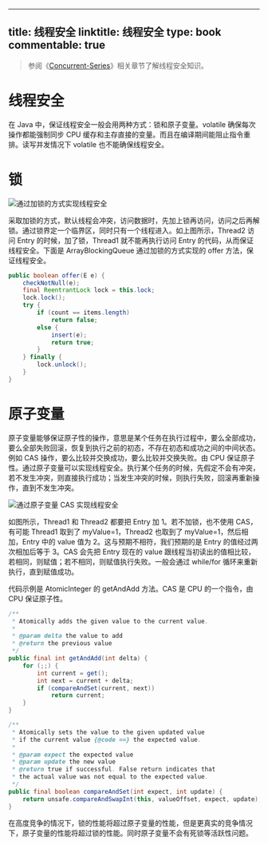 
---
title: 线程安全
linktitle: 线程安全
type: book
commentable: true
---

> 参阅《[Concurrent-Series](https://github.com/wx-chevalier/Concurrent-Series?q=线程安全)》相关章节了解线程安全知识。

# 线程安全

在 Java 中，保证线程安全一般会用两种方式：锁和原子变量。volatile 确保每次操作都能强制同步 CPU 缓存和主存直接的变量。而且在编译期间能阻止指令重排。读写并发情况下 volatile 也不能确保线程安全。

# 锁

![通过加锁的方式实现线程安全](https://ngte-superbed.oss-cn-beijing.aliyuncs.com/superbed/2021/07/22/60f92c625132923bf8d6fd1a.jpg)

采取加锁的方式，默认线程会冲突，访问数据时，先加上锁再访问，访问之后再解锁。通过锁界定一个临界区，同时只有一个线程进入。如上图所示，Thread2 访问 Entry 的时候，加了锁，Thread1 就不能再执行访问 Entry 的代码，从而保证线程安全。下面是 ArrayBlockingQueue 通过加锁的方式实现的 offer 方法，保证线程安全。

```java
public boolean offer(E e) {
    checkNotNull(e);
    final ReentrantLock lock = this.lock;
    lock.lock();
    try {
        if (count == items.length)
            return false;
        else {
            insert(e);
            return true;
        }
    } finally {
        lock.unlock();
    }
}
```

# 原子变量

原子变量能够保证原子性的操作，意思是某个任务在执行过程中，要么全部成功，要么全部失败回滚，恢复到执行之前的初态，不存在初态和成功之间的中间状态。例如 CAS 操作，要么比较并交换成功，要么比较并交换失败。由 CPU 保证原子性。通过原子变量可以实现线程安全。执行某个任务的时候，先假定不会有冲突，若不发生冲突，则直接执行成功；当发生冲突的时候，则执行失败，回滚再重新操作，直到不发生冲突。

![通过原子变量 CAS 实现线程安全](https://ngte-superbed.oss-cn-beijing.aliyuncs.com/superbed/2021/07/22/60f92eb75132923bf8de26e1.jpg)

如图所示，Thread1 和 Thread2 都要把 Entry 加 1。若不加锁，也不使用 CAS，有可能 Thread1 取到了 myValue=1，Thread2 也取到了 myValue=1，然后相加，Entry 中的 value 值为 2。这与预期不相符，我们预期的是 Entry 的值经过两次相加后等于 3。CAS 会先把 Entry 现在的 value 跟线程当初读出的值相比较，若相同，则赋值；若不相同，则赋值执行失败。一般会通过 while/for 循环来重新执行，直到赋值成功。

代码示例是 AtomicInteger 的 getAndAdd 方法。CAS 是 CPU 的一个指令，由 CPU 保证原子性。

```java
/**
 * Atomically adds the given value to the current value.
 *
 * @param delta the value to add
 * @return the previous value
 */
public final int getAndAdd(int delta) {
    for (;;) {
        int current = get();
        int next = current + delta;
        if (compareAndSet(current, next))
            return current;
    }
}

/**
 * Atomically sets the value to the given updated value
 * if the current value {@code ==} the expected value.
 *
 * @param expect the expected value
 * @param update the new value
 * @return true if successful. False return indicates that
 * the actual value was not equal to the expected value.
 */
public final boolean compareAndSet(int expect, int update) {
    return unsafe.compareAndSwapInt(this, valueOffset, expect, update);
}
```

在高度竞争的情况下，锁的性能将超过原子变量的性能，但是更真实的竞争情况下，原子变量的性能将超过锁的性能。同时原子变量不会有死锁等活跃性问题。

    